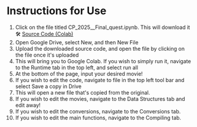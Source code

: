 # Instructions for Use

1. Click on the file titled CP_2025__Final_quest.ipynb. This will download it
    🛠️ [Source Code (Colab)](files/CP_2025___Final_Quest.ipynb)  
3. Open Google Drive, select New, and then New File
4. Upload the downloaded source code, and open the file by clicking on the file once it's uploaded
5. This will bring you to Google Colab. If you wish to simply run it, navigate to the Runtime tab in the top left, and select run all
  6. At the bottom of the page, input your desired movie!
7. If you wish to edit the code, navigate to file in the top left tool bar and select Save a copy in Drive
8. This will open a new file that's copied from the original.
9. If you wish to edit the movies, navigate to the Data Structures tab and edit away!
10. If you wish to edit the conversions, navigate to the Conversions tab.
11. If you wish to edit the main functions, navigate to the Compiling tab. 
